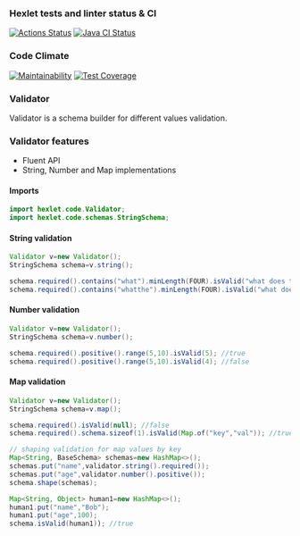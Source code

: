 ### Hexlet tests and linter status & CI

[![Actions Status](https://github.com/vladsmelianets/java-project-lvl3/workflows/hexlet-check/badge.svg)](https://github.com/vladsmelianets/java-project-lvl3/actions)
[![Java CI Status](https://github.com/vladsmelianets/java-project-lvl3/actions/workflows/java-ci.yml/badge.svg)](https://github.com/vladsmelianets/java-project-lvl3/actions/workflows/java-ci.yml)

### Code Climate

[![Maintainability](https://api.codeclimate.com/v1/badges/129b3c83bac6ed9a36ca/maintainability)](https://codeclimate.com/github/vladsmelianets/java-project-lvl3/maintainability)
[![Test Coverage](https://api.codeclimate.com/v1/badges/129b3c83bac6ed9a36ca/test_coverage)](https://codeclimate.com/github/vladsmelianets/java-project-lvl3/test_coverage)

### Validator

Validator is a schema builder for different values validation.

### Validator features

* Fluent API
* String, Number and Map implementations

#### Imports

```java
import hexlet.code.Validator;
import hexlet.code.schemas.StringSchema;
```

#### String validation

```java
Validator v=new Validator();
StringSchema schema=v.string();

schema.required().contains("what").minLength(FOUR).isValid("what does the fox say"); //true
schema.required().contains("whatthe").minLength(FOUR).isValid("what does the fox say"); //false
```

#### Number validation

```java
Validator v=new Validator();
StringSchema schema=v.number();

schema.required().positive().range(5,10).isValid(5); //true
schema.required().positive().range(5,10).isValid(4); //false
```

#### Map validation

```java
Validator v=new Validator();
StringSchema schema=v.map();

schema.required().isValid(null); //false
schema.required().schema.sizeof(1).isValid(Map.of("key","val")); //true

// shaping validation for map values by key
Map<String, BaseSchema> schemas=new HashMap<>();
schemas.put("name",validator.string().required());
schemas.put("age",validator.number().positive());
schema.shape(schemas);

Map<String, Object> human1=new HashMap<>();
human1.put("name","Bob");
human1.put("age",100);
schema.isValid(human1)); //true
```
